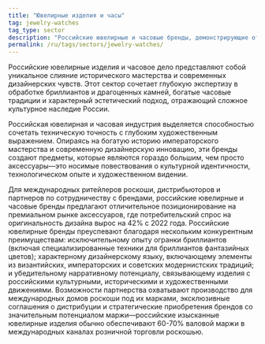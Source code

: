 ```yaml
---
title: "Ювелирные изделия и часы"
tag: jewelry-watches
tag_type: sector
description: "Российские ювелирные и часовые бренды, демонстрирующие отличительный дизайн, компетенцию в области драгоценных камней и точное мастерство."
permalink: /ru/tags/sectors/jewelry-watches/
---
```


Российские ювелирные изделия и часовое дело представляют собой уникальное слияние исторического мастерства и современных дизайнерских чувств. Этот сектор сочетает глубокую экспертизу в обработке бриллиантов и драгоценных камней, богатые часовые традиции и характерный эстетический подход, отражающий сложное культурное наследие России.

Российская ювелирная и часовая индустрия выделяется способностью сочетать техническую точность с глубоким художественным выражением. Опираясь на богатую историю императорского мастерства и современную дизайнерскую инновацию, эти бренды создают предметы, которые являются гораздо большим, чем просто аксессуары—это носимые повествования о культурной идентичности, технологическом опыте и художественном видении.

Для международных ритейлеров роскоши, дистрибьюторов и партнеров по сотрудничеству с брендами, российские ювелирные и часовые бренды предлагают отличительное позиционирование на премиальном рынке аксессуаров, где потребительский спрос на оригинальность дизайна вырос на 42% с 2022 года. Российские ювелирные бренды преуспевают благодаря нескольким конкурентным преимуществам: исключительному опыту огранки бриллиантов (включая специализированные техники для бриллиантов фантазийных цветов); характерному дизайнерскому языку, включающему элементы из византийских, императорских и советских модернистских традиций; и убедительному нарративному потенциалу, связывающему изделия с российскими культурными, историческими и художественными движениями. Возможности партнерства охватывают производство для международных домов роскоши под их марками, эксклюзивные соглашения о дистрибуции и стратегические приобретения брендов со значительным потенциалом маржи—российские изысканные ювелирные изделия обычно обеспечивают 60-70% валовой маржи в международных каналах розничной торговли роскошью.
